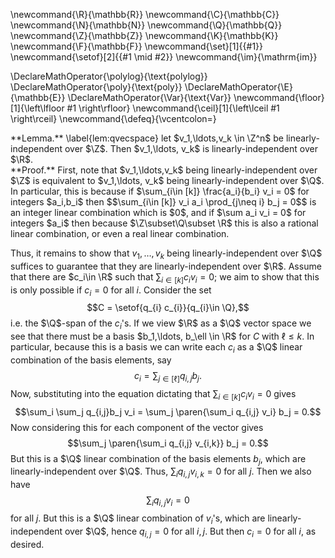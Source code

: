 \newcommand{\R}{\mathbb{R}}
\newcommand{\C}{\mathbb{C}}
\newcommand{\N}{\mathbb{N}}
\newcommand{\Q}{\mathbb{Q}}
\newcommand{\Z}{\mathbb{Z}}
\newcommand{\K}{\mathbb{K}}
\newcommand{\F}{\mathbb{F}}
\newcommand{\set}[1]{\{#1\}}
\newcommand{\setof}[2]{\{#1 \mid #2\}}
\newcommand{\im}{\mathrm{im}}

\DeclareMathOperator{\polylog}{\text{polylog}}
\DeclareMathOperator{\poly}{\text{poly}}
\DeclareMathOperator{\E}{\mathbb{E}}
\DeclareMathOperator{\Var}{\text{Var}}
\newcommand{\floor}[1]{\left\lfloor #1 \right\rfloor}
\newcommand{\ceil}[1]{\left\lceil #1 \right\rceil}
\newcommand{\defeq}{\vcentcolon=}


<div class="lem envbox">**Lemma.**
  \label{lem:qvecspace}
  let $v_1,\ldots,v_k \in \Z^n$ be linearly-independent over
  $\Z$. Then  $v_1,\ldots, v_k$ is linearly-independent over
  $\R$.
</div>
<div class="pf envbox">**Proof.**
  First, note that $v_1,\ldots,v_k$ being linearly-independent
  over $\Z$ is equivalent to  $v_1,\ldots, v_k$ being
  linearly-independent over $\Q$. In particular, this is because
  if $\sum_{i\in [k]} \frac{a_i}{b_i} v_i  = 0$ for integers $a_i,b_i$ then
  $$\sum_{i\in [k]} v_i a_i \prod_{j\neq i} b_j = 0$$
  is an integer linear combination which is $0$, and if $\sum a_i
  v_i = 0$ for integers $a_i$ then because $\Z\subset\Q\subset \R$ this is
  also a rational linear combination, or even a real linear
  combination. 

  Thus, it remains to show that $v_1,\ldots, v_k$ being
  linearly-independent over $\Q$ suffices to guarantee that they
  are linearly-independent over $\R$.
  Assume that there are $c_i\in \R$ such that  $\sum_{i\in [k]}
  c_i v_i = 0$; we aim to show that this is only possible if
  $c_i=0$ for all $i$.
  Consider the set 
  $$C = \setof{q_{i} c_{i}}{q_{i}\in \Q},$$
  i.e. the $\Q$-span of the $c_i$'s.
  If we view $\R$ as a $\Q$ vector space we see that there must
  be a basis $b_1,\ldots, b_\ell \in \R$ for $C$ with $\ell\leq k$. In
  particular, because this is a basis we can write each  $c_i$ as
  a $\Q$ linear combination of the basis elements, say
  $$c_i =\sum_{j\in [\ell]} q_{i,j}b_j.$$
  Now, substituting into the equation dictating that $\sum_{i\in
  [k]}c_iv_i = 0$ gives
  $$\sum_i \sum_j q_{i,j}b_j v_i = \sum_j \paren{\sum_i q_{i,j}
  v_i} b_j = 0.$$
  Now considering this for each component of the vector gives
  $$\sum_j \paren{\sum_i q_{i,j} v_{i,k}} b_j = 0.$$
  But this is a $\Q$ linear combination of the basis elements
  $b_j$, which are linearly-independent over  $\Q$. Thus,
  $\sum_i q_{i,j}v_{i,k}=0$ for all $j$.
  Then we also have
  $$\sum_i q_{i,j}v_{i}=0$$ for all $j$.
  But this is a $\Q$ linear combination of  $v_i$'s, which are
  linearly-independent over $\Q$, hence $q_{i,j}=0$ for all
  $i,j$.
  But then $c_i = 0$ for all  $i$, as desired.
</div>


